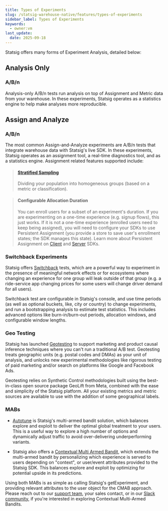 ```yaml
---
title: Types of Experiments
slug: /statsig-warehouse-native/features/types-of-experiments
sidebar_label: Types of Experiments
keywords:
  - owner:vm
last_update:
  date: 2025-09-18
---
```


Statsig offers many forms of Experiment Analysis, detailed below:

## Analysis Only

### A/B/n

Analysis-only A/B/n tests run analysis on top of Assignment and Metric data from your warehouse. In these experiments, Statsig operates as a statistics engine to help make analyses more reproducible.

## Assign and Analyze

### A/B/n

The most common Assign-and-Analyze experiments are A/B/n tests that integrate warehouse data with Statsig's live SDK. In these experiments, Statsig operates as an assignment tool, a real-time diagnostics tool, and as a statistics engine. Assignment related features supported include:

> #### [Stratified Sampling](/experiments-plus/stratified-sampling)
> Dividing your population into homogeneous groups (based on a metric or classification).

> #### Configurable Allocation Duration
> You can enroll users for a subset of an experiment's duration. If you are experimenting on a one-time experience (e.g. signup flows), this just works. If it is not a one-time experience (enrolled users need to keep being assigned), you will need to configure your SDKs to use Persistent Assignment (you provide a store to save user's enrollment states; the SDK manages this state). Learn more about Persistent Assignment on  [Client](/client/concepts/persistent_assignment) and [Server](/server/concepts/persistent_assignment) SDKs.

### Switchback Experiments

Statsig offers [Switchback](/experiments-plus/switchback-tests) tests, which are a powerful way to experiment in the presence of meaningful network effects or for ecosystems where changing an experience for one group will leak outside of that group (e.g. a ride-service app changing prices for some users will change driver demand for all users).

Switchback test are configurable in Statsig's console, and use time periods (as well as optional buckets, like, city or country) to change experiments, and run a bootstrapping analysis to estimate test statistics. This includes advanced options like burn-in/burn-out periods, allocation windows, and configurable window lengths.

### Geo Testing

Statsig has launched [Geotesting](/experiments-plus/geotests) to support marketing and product causal inference techniques where you can't run a traditional A/B test. Geotesting treats geographic units (e.g. postal codes and DMAs) as your unit of analysis, and unlocks new experimental methodologies like rigorous testing of paid marketing and/or search on platforms like Google and Facebook Ads.

Geotesting relies on Synthetic Control methodologies built using the best-in-class open source package GeoLift from Meta, combined with the ease and simplicity of the Statsig platform. All your existing metrics and metric sources are available to use with the addition of some geographical labels.

### MABs

- [Autotune](/statsig-warehouse-native/features/autotune) is Statsig's multi-armed bandit solution, which balances explore and exploit to deliver the optimal global treatment to your users. This is a useful way to explore a high number of options and dynamically adjust traffic to avoid over-delivering underperforming variants.

- Statsig also offers a [Contextual Multi Armed Bandit](/autotune/contextual/introduction), which extends the multi-armed bandit by personalizing which experience is served to users depending on "context", or user/event attributes provided to the Statsig SDK. This balances explore and exploit by optimizing for potential upside in its predictions.

Using both MABs is as simple as calling Statsig's getExperiment, and providing relevant attributes to the user object for the CMAB approach. Please reach out to our [support team](mailto:support@statsig.com), your sales contact, or in our [Slack community](https://statsig.com/slack), if you're interested in exploring Contextual Multi-Armed Bandits.
